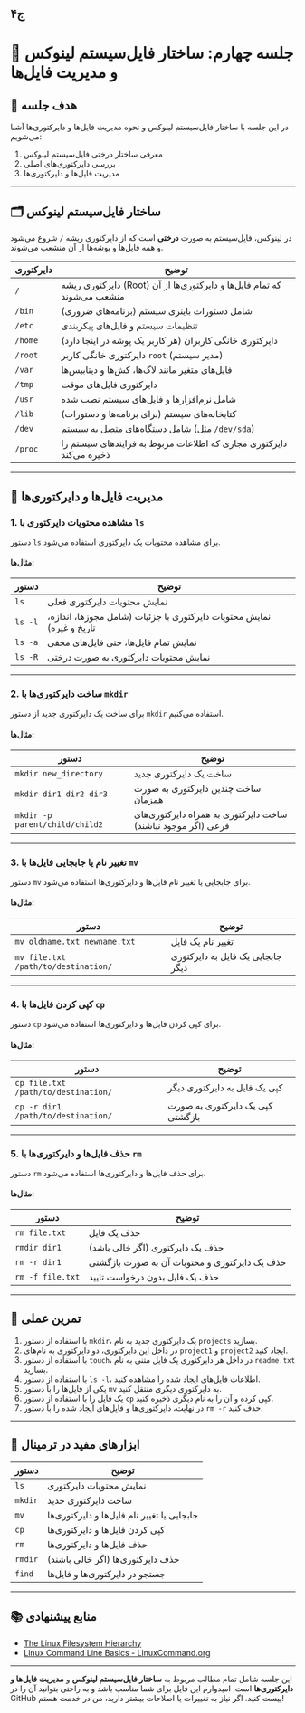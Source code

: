 ج۴
---

# 🧩 جلسه چهارم: ساختار فایل‌سیستم لینوکس و مدیریت فایل‌ها

## 🎯 هدف جلسه
در این جلسه با ساختار فایل‌سیستم لینوکس و نحوه مدیریت فایل‌ها و دایرکتوری‌ها آشنا می‌شویم:
1. معرفی ساختار درختی فایل‌سیستم لینوکس
2. بررسی دایرکتوری‌های اصلی
3. مدیریت فایل‌ها و دایرکتوری‌ها

---

## 🗂️ ساختار فایل‌سیستم لینوکس

در لینوکس، فایل‌سیستم به صورت **درختی** است که از دایرکتوری ریشه `/` شروع می‌شود و همه فایل‌ها و پوشه‌ها از آن منشعب می‌شوند.

| دایرکتوری    | توضیح                                             |
|--------------|---------------------------------------------------|
| `/`          | دایرکتوری ریشه (Root) که تمام فایل‌ها و دایرکتوری‌ها از آن منشعب می‌شوند |
| `/bin`       | شامل دستورات باینری سیستم (برنامه‌های ضروری)   |
| `/etc`       | تنظیمات سیستم و فایل‌های پیکربندی                |
| `/home`      | دایرکتوری خانگی کاربران (هر کاربر یک پوشه در اینجا دارد) |
| `/root`      | دایرکتوری خانگی کاربر `root` (مدیر سیستم)        |
| `/var`       | فایل‌های متغیر مانند لاگ‌ها، کش‌ها و دیتابیس‌ها |
| `/tmp`       | دایرکتوری فایل‌های موقت                          |
| `/usr`       | شامل نرم‌افزارها و فایل‌های سیستم نصب شده       |
| `/lib`       | کتابخانه‌های سیستم (برای برنامه‌ها و دستورات)  |
| `/dev`       | شامل دستگاه‌های متصل به سیستم (مثل `/dev/sda`)  |
| `/proc`      | دایرکتوری مجازی که اطلاعات مربوط به فرایندهای سیستم را ذخیره می‌کند |

---

## 📂 مدیریت فایل‌ها و دایرکتوری‌ها

### 1. مشاهده محتویات دایرکتوری با `ls`

دستور `ls` برای مشاهده محتویات یک دایرکتوری استفاده می‌شود.

#### مثال‌ها:

| دستور          | توضیح                                             |
|-----------------|---------------------------------------------------|
| `ls`            | نمایش محتویات دایرکتوری فعلی                     |
| `ls -l`         | نمایش محتویات دایرکتوری با جزئیات (شامل مجوزها، اندازه، تاریخ و غیره) |
| `ls -a`         | نمایش تمام فایل‌ها، حتی فایل‌های مخفی           |
| `ls -R`         | نمایش محتویات دایرکتوری به صورت درختی           |

---

### 2. ساخت دایرکتوری‌ها با `mkdir`

برای ساخت یک دایرکتوری جدید از دستور `mkdir` استفاده می‌کنیم.

#### مثال‌ها:

| دستور              | توضیح                                                |
|---------------------|------------------------------------------------------|
| `mkdir new_directory` | ساخت یک دایرکتوری جدید                              |
| `mkdir dir1 dir2 dir3` | ساخت چندین دایرکتوری به صورت همزمان               |
| `mkdir -p parent/child/child2` | ساخت دایرکتوری به همراه دایرکتوری‌های فرعی (اگر موجود نباشند) |

---

### 3. تغییر نام یا جابجایی فایل‌ها با `mv`

دستور `mv` برای جابجایی یا تغییر نام فایل‌ها و دایرکتوری‌ها استفاده می‌شود.

#### مثال‌ها:

| دستور              | توضیح                                                |
|---------------------|------------------------------------------------------|
| `mv oldname.txt newname.txt` | تغییر نام یک فایل                               |
| `mv file.txt /path/to/destination/` | جابجایی یک فایل به دایرکتوری دیگر       |

---

### 4. کپی کردن فایل‌ها با `cp`

دستور `cp` برای کپی کردن فایل‌ها و دایرکتوری‌ها استفاده می‌شود.

#### مثال‌ها:

| دستور              | توضیح                                                |
|---------------------|------------------------------------------------------|
| `cp file.txt /path/to/destination/` | کپی یک فایل به دایرکتوری دیگر            |
| `cp -r dir1 /path/to/destination/` | کپی یک دایرکتوری به صورت بازگشتی       |

---

### 5. حذف فایل‌ها و دایرکتوری‌ها با `rm`

دستور `rm` برای حذف فایل‌ها و دایرکتوری‌ها استفاده می‌شود.

#### مثال‌ها:

| دستور              | توضیح                                                |
|---------------------|------------------------------------------------------|
| `rm file.txt`       | حذف یک فایل                                          |
| `rmdir dir1`        | حذف یک دایرکتوری (اگر خالی باشد)                    |
| `rm -r dir1`        | حذف یک دایرکتوری و محتویات آن به صورت بازگشتی       |
| `rm -f file.txt`    | حذف یک فایل بدون درخواست تایید                      |

---

## 🎯 تمرین عملی

1. با استفاده از دستور `mkdir`، یک دایرکتوری جدید به نام `projects` بسازید.
2. در داخل این دایرکتوری، دو دایرکتوری به نام‌های `project1` و `project2` ایجاد کنید.
3. با استفاده از دستور `touch`، در داخل هر دایرکتوری یک فایل متنی به نام `readme.txt` بسازید.
4. با استفاده از دستور `ls -l`، اطلاعات فایل‌های ایجاد شده را مشاهده کنید.
5. یکی از فایل‌ها را با دستور `mv` به دایرکتوری دیگری منتقل کنید.
6. یک فایل را با استفاده از دستور `cp` کپی کرده و آن را به نام دیگری ذخیره کنید.
7. در نهایت، دایرکتوری‌ها و فایل‌های ایجاد شده را با دستور `rm -r` حذف کنید.

---

## 🧰 ابزارهای مفید در ترمینال

| دستور            | توضیح                                                    |
|-------------------|-----------------------------------------------------------|
| `ls`              | نمایش محتویات دایرکتوری                                   |
| `mkdir`           | ساخت دایرکتوری جدید                                      |
| `mv`              | جابجایی یا تغییر نام فایل‌ها و دایرکتوری‌ها               |
| `cp`              | کپی کردن فایل‌ها و دایرکتوری‌ها                           |
| `rm`              | حذف فایل‌ها و دایرکتوری‌ها                               |
| `rmdir`           | حذف دایرکتوری‌ها (اگر خالی باشند)                        |
| `find`            | جستجو در دایرکتوری‌ها و فایل‌ها                           |

---

## 📚 منابع پیشنهادی

- [The Linux Filesystem Hierarchy](https://tldp.org/LDP/Linux-Filesystem-Hierarchy/html/)
- [Linux Command Line Basics - LinuxCommand.org](http://linuxcommand.org/)

---

این جلسه شامل تمام مطالب مربوط به **ساختار فایل‌سیستم لینوکس** و **مدیریت فایل‌ها و دایرکتوری‌ها** است. امیدوارم این فایل برای شما مناسب باشد و به راحتی بتوانید آن را در GitHub پیست کنید. اگر نیاز به تغییرات یا اصلاحات بیشتر دارید، من در خدمت هستم!
